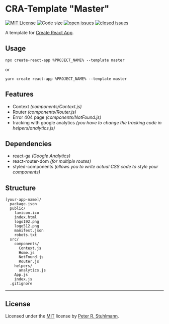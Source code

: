 # CRA-Template "Master"

[![MIT License](https://img.shields.io/github/license/peter-stuhlmann/cra-template-master.svg)](https://github.com/peter-stuhlmann/cra-template-master/blob/master/LICENSE)
![Code size](https://img.shields.io/github/languages/code-size/peter-stuhlmann/cra-template-master.svg)
[![open issues](https://img.shields.io/github/issues/peter-stuhlmann/cra-template-master.svg)](https://github.com/peter-stuhlmann/cra-template-master/issues?q=is%3Aopen+is%3Aissue)
[![closed issues](https://img.shields.io/github/issues-closed/peter-stuhlmann/cra-template-master.svg)](https://github.com/peter-stuhlmann/cra-template-master/issues?q=is%3Aissue+is%3Aclosed)

A template for [Create React App](https://github.com/facebook/create-react-app).

## Usage

```
npx create-react-app %PROJECT_NAME% --template master
```

or

```
yarn create react-app %PROJECT_NAME% --template master
```

## Features

- Context _(components/Context.js)_
- Router _(components/Router.js)_
- Error 404 page _(components/NotFound.js)_
- tracking with google analytics _(you have to change the tracking code in helpers/analytics.js)_

## Dependencies

- react-ga _(Google Analytics)_
- react-router-dom _(for multiple routes)_
- styled-components _(allows you to write actual CSS code to style your components)_

## Structure

```
[your-app-name]/
  package.json
  public/
    favicon.ico
    index.html
    logo192.png
    logo512.png
    manifest.json
    robots.txt
  src/
    components/
      Context.js
      Home.js
      NotFound.js
      Router.js
    helpers/
      analytics.js
    App.js
    index.js
  .gitignore
```

---

## License

Licensed under the [MIT](https://github.com/peter-stuhlmann/cra-template-master/blob/master/LICENSE) license by [Peter R. Stuhlmann](https://peter-stuhlmann-webentwicklung.de).
